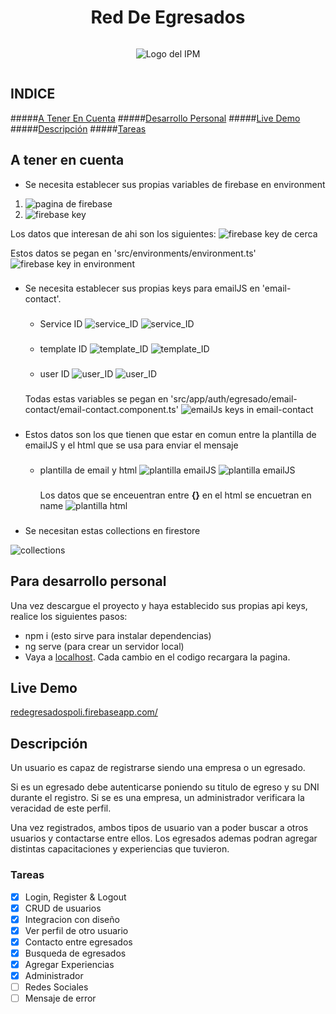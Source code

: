 <h1 style="text-align: center;">Red De Egresados</h1>

<div style="text-align: center; align-content: center;">

![Logo del IPM](/src/assets/images/logo_ipm.png)

</div>

##

## INDICE
#####[A Tener En Cuenta](https://github.com/lucasrouco/Red-De-Egresados-IPM#a-tener-en-cuenta)
#####[Desarrollo Personal](https://github.com/lucasrouco/Red-De-Egresados-IPM#para-desarrollo-personal)
#####[Live Demo](https://github.com/lucasrouco/Red-De-Egresados-IPM#live-demo)
#####[Descripción](https://github.com/lucasrouco/Red-De-Egresados-IPM#descripción)
#####[Tareas](https://github.com/lucasrouco/Red-De-Egresados-IPM#tareas)
## A tener en cuenta

- Se necesita establecer sus propias variables de firebase en environment

1.  ![pagina de firebase](/src/assets/images/firebase.png)
2.  ![firebase key](/src/assets/images/api_keys_firebase.png)

Los datos que interesan de ahi son los siguientes:
![firebase key de cerca](/src/assets/images/api_keys_firebase_closeup.png)

Estos datos se pegan en 'src/environments/environment.ts'
![firebase key in environment](/src/assets/images/api_keys_firebase_in_environment.png)

###

- Se necesita establecer sus propias keys para emailJS en 'email-contact'.

  ###

  - Service ID
    ![service_ID](/src/assets/images/emailJS_service_ID.png)
    ![service_ID](/src/assets/images/emailJS_service_ID_closeup.png)
    ###
  - template ID
    ![template_ID](/src/assets/images/emailJS_template_ID.png)
    ![template_ID](/src/assets/images/emailJS_template_ID_closeup.png)
    ###
  - user ID
    ![user_ID](/src/assets/images/emailJS_user_ID.png)
    ![user_ID](/src/assets/images/emailJS_user_ID_closeup.png)

  ###

  Todas estas variables se pegan en 'src/app/auth/egresado/email-contact/email-contact.component.ts'
  ![emailJs keys in email-contact](/src/assets/images/emailJS_keys.png)

  ###

- Estos datos son los que tienen que estar en comun entre la plantilla de emailJS y el html que se usa para enviar el mensaje
  ###
  - plantilla de email y html
    ![plantilla emailJS](/src/assets/images/plantilla_emailJS.png)
    ![plantilla emailJS](/src/assets/images/plantilla_emailJS_closeup.png)
    ###
    Los datos que se enceuentran entre **{}** en el html se encuetran en name
    ![plantilla html](/src/assets/images/html_emailJS.png)

###

- Se necesitan estas collections en firestore

![collections](/src/assets/images/collections_necesarias.png)

## Para desarrollo personal

Una vez descargue el proyecto y haya establecido sus propias api keys, realice los siguientes pasos:

- npm i (esto sirve para instalar dependencias)
- ng serve (para crear un servidor local)
- Vaya a [localhost](http://localhost:4200/). Cada cambio en el codigo recargara la pagina.

## Live Demo

[redegresadospoli.firebaseapp.com/](https://redegresadospoli.firebaseapp.com/)

## Descripción

Un usuario es capaz de registrarse siendo una empresa o un egresado.

Si es un egresado debe autenticarse poniendo su titulo de egreso y su DNI durante el registro. Si se es una empresa, un administrador verificara la veracidad de este perfil.

Una vez registrados, ambos tipos de usuario van a poder buscar a otros usuarios y contactarse entre ellos. Los egresados ademas podran agregar distintas capacitaciones y experiencias que tuvieron.

### Tareas

- [x] Login, Register & Logout
- [x] CRUD de usuarios
- [x] Integracion con diseño
- [x] Ver perfil de otro usuario
- [x] Contacto entre egresados
- [x] Busqueda de egresados
- [x] Agregar Experiencias
- [x] Administrador
- [ ] Redes Sociales
- [ ] Mensaje de error
